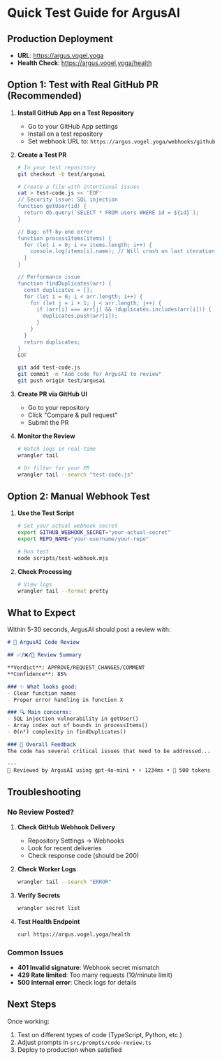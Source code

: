 # Quick Test Guide for ArgusAI

## Production Deployment
- **URL**: https://argus.vogel.yoga
- **Health Check**: https://argus.vogel.yoga/health

## Option 1: Test with Real GitHub PR (Recommended)

1. **Install GitHub App on a Test Repository**
   - Go to your GitHub App settings
   - Install on a test repository
   - Set webhook URL to: `https://argus.vogel.yoga/webhooks/github`

2. **Create a Test PR**
   ```bash
   # In your test repository
   git checkout -b test/argusai
   
   # Create a file with intentional issues
   cat > test-code.js << 'EOF'
   // Security issue: SQL injection
   function getUser(id) {
     return db.query(`SELECT * FROM users WHERE id = ${id}`);
   }
   
   // Bug: off-by-one error
   function processItems(items) {
     for (let i = 0; i <= items.length; i++) {
       console.log(items[i].name); // Will crash on last iteration
     }
   }
   
   // Performance issue
   function findDuplicates(arr) {
     const duplicates = [];
     for (let i = 0; i < arr.length; i++) {
       for (let j = i + 1; j < arr.length; j++) {
         if (arr[i] === arr[j] && !duplicates.includes(arr[i])) {
           duplicates.push(arr[i]);
         }
       }
     }
     return duplicates;
   }
   EOF
   
   git add test-code.js
   git commit -m "Add code for ArgusAI to review"
   git push origin test/argusai
   ```

3. **Create PR via GitHub UI**
   - Go to your repository
   - Click "Compare & pull request"
   - Submit the PR

4. **Monitor the Review**
   ```bash
   # Watch logs in real-time
   wrangler tail
   
   # Or filter for your PR
   wrangler tail --search "test-code.js"
   ```

## Option 2: Manual Webhook Test

1. **Use the Test Script**
   ```bash
   # Set your actual webhook secret
   export GITHUB_WEBHOOK_SECRET="your-actual-secret"
   export REPO_NAME="your-username/your-repo"
   
   # Run test
   node scripts/test-webhook.mjs
   ```

2. **Check Processing**
   ```bash
   # View logs
   wrangler tail --format pretty
   ```

## What to Expect

Within 5-30 seconds, ArgusAI should post a review with:

```markdown
# 🤖 ArgusAI Code Review

## ✅/❌/💬 Review Summary

**Verdict**: APPROVE/REQUEST_CHANGES/COMMENT
**Confidence**: 85%

### ✨ What looks good:
- Clear function names
- Proper error handling in function X

### 🔍 Main concerns:
- SQL injection vulnerability in getUser()
- Array index out of bounds in processItems()
- O(n²) complexity in findDuplicates()

### 💭 Overall Feedback
The code has several critical issues that need to be addressed...

---
🤖 Reviewed by ArgusAI using gpt-4o-mini • ⚡ 1234ms • 🎯 500 tokens
```

## Troubleshooting

### No Review Posted?

1. **Check GitHub Webhook Delivery**
   - Repository Settings → Webhooks
   - Look for recent deliveries
   - Check response code (should be 200)

2. **Check Worker Logs**
   ```bash
   wrangler tail --search "ERROR"
   ```

3. **Verify Secrets**
   ```bash
   wrangler secret list
   ```

4. **Test Health Endpoint**
   ```bash
   curl https://argus.vogel.yoga/health
   ```

### Common Issues

- **401 Invalid signature**: Webhook secret mismatch
- **429 Rate limited**: Too many requests (10/minute limit)
- **500 Internal error**: Check logs for details

## Next Steps

Once working:
1. Test on different types of code (TypeScript, Python, etc.)
2. Adjust prompts in `src/prompts/code-review.ts`
3. Deploy to production when satisfied